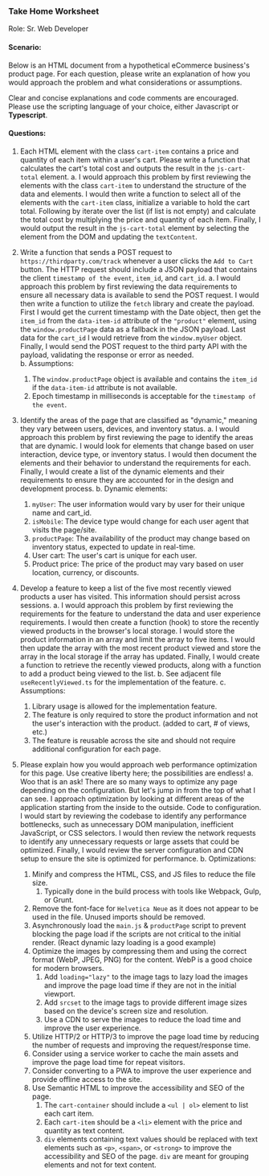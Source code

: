 ### Take Home Worksheet

Role: Sr. Web Developer

#### Scenario:
Below is an HTML document from a hypothetical eCommerce business&#39;s product
page. For each question, please write an explanation of how you would approach
the problem and what considerations or assumptions.

Clear and concise explanations and code comments are encouraged. Please use
the scripting language of your choice, either Javascript or **Typescript**.

#### Questions:
1. Each HTML element with the class `cart-item` contains a price and quantity of each item within a user's cart. Please write a function that calculates the cart's total cost and outputs the result in the `js-cart-total` element.
   a. I would approach this problem by first reviewing the elements with the class `cart-item` to understand the structure of the data and elements. I would then write a function to select all of the elements with the `cart-item` class, initialize a variable to hold the cart total. Following by iterate over the list (if list is not empty) and calculate the total cost by multiplying the price and quantity of each item. Finally, I would output the result in the `js-cart-total` element by selecting the element from the DOM and updating the `textContent`.

2. Write a function that sends a POST request to `https://thirdparty.com/track` whenever a user clicks the `Add to Cart` button. The HTTP request should include a JSON payload that contains the client `timestamp of the event`, `item_id`, and `cart_id`.
   a. I would approach this problem by first reviewing the data requirements to ensure all necessary data is available to send the POST request. I would then write a function to utilize the `fetch` library and create the payload. First I would get the current timestamp with the Date object, then get the `item_id` from the `data-item-id` attribute of the `"product"` element, using the `window.productPage` data as a fallback in the JSON payload. Last data for the `cart_id` I would retrieve from the `window.myUser` object. Finally, I would send the POST request to the third party API with the payload, validating the response or error as needed.\
   b. Assumptions:
    1. The `window.productPage` object is available and contains the `item_id` if the `data-item-id` attribute is not available.
    2. Epoch timestamp in milliseconds is acceptable for the `timestamp of the event`.

3. Identify the areas of the page that are classified as "dynamic," meaning they vary between users, devices, and inventory status.
   a. I would approach this problem by first reviewing the page to identify the areas that are dynamic. I would look for elements that change based on user interaction, device type, or inventory status. I would then document the elements and their behavior to understand the requirements for each. Finally, I would create a list of the dynamic elements and their requirements to ensure they are accounted for in the design and development process.
   b. Dynamic elements:
    1. `myUser`: The user information would vary by user for their unique name and cart_id.
    2. `isMobile`: The device type would change for each user agent that visits the page/site.
    3. `productPage`: The availability of the product may change based on inventory status, expected to update in real-time.
    4. User cart: The user's cart is unique for each user.
    5. Product price: The price of the product may vary based on user location, currency, or discounts.

4. Develop a feature to keep a list of the five most recently viewed products a user has visited. This information should persist across sessions.
  a. I would approach this problem by first reviewing the requirements for the feature to understand the data and user experience requirements. I would then create a function (hook) to store the recently viewed products in the browser's local storage. I would store the product information in an array and limit the array to five items. I would then update the array with the most recent product viewed and store the array in the local storage if the array has updated. Finally, I would create a function to retrieve the recently viewed products, along with a function to add a product being viewed to the list.
  b. See adjacent file `useRecentlyViewed.ts` for the implementation of the feature.
  c. Assumptions: 
    1. Library usage is allowed for the implementation feature.
    2. The feature is only required to store the product information and not the user's interaction with the product. (added to cart, # of views, etc.)
    3. The feature is reusable across the site and should not require additional configuration for each page.

5. Please explain how you would approach web performance optimization for this page. Use creative liberty here; the possibilities are endless!
  a. Woo that is an ask! There are so many ways to optimize any page depending on the configuration. But let's jump in from the top of what I can see. I approach optimization by looking at different areas of the application starting from the inside to the outside. Code to configuration. I would start by reviewing the codebase to identify any performance bottlenecks, such as unnecessary DOM manipulation, inefficient JavaScript, or CSS selectors. I would then review the network requests to identify any unnecessary requests or large assets that could be optimized. Finally, I would review the server configuration and CDN setup to ensure the site is optimized for performance.
  b. Optimizations:
    1. Minify and compress the HTML, CSS, and JS files to reduce the file size.
       1. Typically done in the build process with tools like Webpack, Gulp, or Grunt.
    2. Remove the font-face for `Helvetica Neue` as it does not appear to be used in the file. Unused imports should be removed.
    3. Asynchronously load the `main.js` & `productPage` script to prevent blocking the page load if the scripts are not critical to the initial render. (React dynamic lazy loading is a good example)
    4. Optimize the images by compressing them and using the correct format (WebP, JPEG, PNG) for the content. WebP is a good choice for modern browsers.
       1. Add `loading="lazy"` to the image tags to lazy load the images and improve the page load time if they are not in the initial viewport.
       2. Add `srcset` to the image tags to provide different image sizes based on the device's screen size and resolution.
       3. Use a CDN to serve the images to reduce the load time and improve the user experience.
    5. Utilize HTTP/2 or HTTP/3 to improve the page load time by reducing the number of requests and improving the request/response time.
    6. Consider using a service worker to cache the main assets and improve the page load time for repeat visitors.
    7. Consider converting to a PWA to improve the user experience and provide offline access to the site.
    8. Use Semantic HTML to improve the accessibility and SEO of the page.
       1. The `cart-container` should include a `<ul | ol>` element to list each cart item. 
       2. Each `cart-item` should be a `<li>` element with the price and quantity as text content.
       3. `div` elements containing text values should be replaced with text elements such as `<p>`, `<span>`, or `<strong>` to improve the accessibility and SEO of the page. `div` are meant for grouping elements and not for text content.

